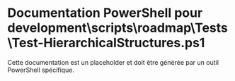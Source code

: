 # Documentation PowerShell pour development\scripts\roadmap\Tests\Test-HierarchicalStructures.ps1

Cette documentation est un placeholder et doit être générée par un outil PowerShell spécifique.
